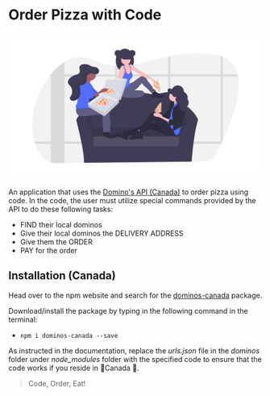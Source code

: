 # Order Pizza with Code

![Dominos API Github Picture](https://github.com/JapmanN/Order_Dominos_With_Code/blob/master/dominos_github_pic.png?raw=true)

An application that uses the [Domino's API (Canada)](https://www.npmjs.com/package/dominos-canada) to order pizza using code. In the code, the user must utilize special commands provided by the API to do these following tasks:

 - FIND their local dominos
 - Give their local dominos the DELIVERY ADDRESS
 - Give them the ORDER
 - PAY for the order

## Installation (Canada)

Head over to the npm website and search for the [dominos-canada](https://www.npmjs.com/package/dominos-canada) package.

Download/install the package by typing in the following command in the terminal:

 - `npm i dominos-canada --save` 

As instructed in the documentation, replace the *urls.json* file in the *dominos* folder under *node_modules* folder with the specified code to ensure that the code works if you reside in 🍁Canada 🍁.

> Code, Order, Eat!
